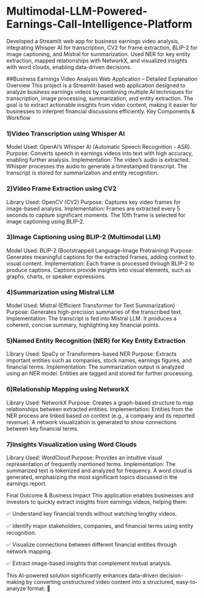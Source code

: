 # Multimodal-LLM-Powered-Earnings-Call-Intelligence-Platform
Developed a Streamlit web app for business earnings video analysis, integrating Whisper AI for transcription, CV2 for frame extraction, BLIP-2 for image captioning, and Mistral for summarization. Used NER for key entity extraction, mapped relationships with NetworkX, and visualized insights with word clouds, enabling data-driven decisions.

##Business Earnings Video Analysis Web Application – Detailed Explanation Overview
This project is a Streamlit-based web application designed to analyze business earnings videos by combining multiple AI techniques for transcription, image processing, summarization, and entity extraction. The goal is to extract actionable insights from video content, making it easier for businesses to interpret financial discussions efficiently.
Key Components & Workflow

### 1)Video Transcription using Whisper AI

Model Used: OpenAI’s Whisper AI (Automatic Speech Recognition - ASR). Purpose: Converts speech in earnings videos into text with high accuracy, enabling further analysis. Implementation: The video’s audio is extracted. Whisper processes the audio to generate a timestamped transcript. The transcript is stored for summarization and entity recognition.

### 2)Video Frame Extraction using CV2

Library Used: OpenCV (CV2) Purpose: Captures key video frames for image-based analysis. Implementation: Frames are extracted every 5 seconds to capture significant moments. The 10th frame is selected for image captioning using BLIP-2.

### 3)Image Captioning using BLIP-2 (Multimodal LLM)

Model Used: BLIP-2 (Bootstrapped Language-Image Pretraining) Purpose: Generates meaningful captions for the extracted frames, adding context to visual content. Implementation: Each frame is processed through BLIP-2 to produce captions. Captions provide insights into visual elements, such as graphs, charts, or speaker expressions.

### 4)Summarization using Mistral LLM

Model Used: Mistral (Efficient Transformer for Text Summarization) Purpose: Generates high-precision summaries of the transcribed text. Implementation: The transcript is fed into Mistral LLM. It produces a coherent, concise summary, highlighting key financial points.

### 5)Named Entity Recognition (NER) for Key Entity Extraction

Library Used: SpaCy or Transformers-based NER Purpose: Extracts important entities such as companies, stock names, earnings figures, and financial terms. Implementation: The summarization output is analyzed using an NER model. Entities are tagged and stored for further processing.

### 6)Relationship Mapping using NetworkX

Library Used: NetworkX Purpose: Creates a graph-based structure to map relationships between extracted entities. Implementation: Entities from the NER process are linked based on context (e.g., a company and its reported revenue). A network visualization is generated to show connections between key financial terms.

### 7)Insights Visualization using Word Clouds

Library Used: WordCloud Purpose: Provides an intuitive visual representation of frequently mentioned terms. Implementation: The summarized text is tokenized and analyzed for frequency. A word cloud is generated, emphasizing the most significant topics discussed in the earnings report. 

Final Outcome & Business Impact This application enables businesses and investors to quickly extract insights from earnings videos, helping them: 

✅ Understand key financial trends without watching lengthy videos. 

✅ Identify major stakeholders, companies, and financial terms using entity recognition. 

✅ Visualize connections between different financial entities through network mapping. 

✅ Extract image-based insights that complement textual analysis.

This AI-powered solution significantly enhances data-driven decision-making by converting unstructured video content into a structured, easy-to-analyze format. 🚀
